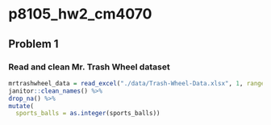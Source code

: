 p8105\_hw2\_cm4070
================

## Problem 1

### Read and clean Mr. Trash Wheel dataset

``` r
mrtrashwheel_data = read_excel("./data/Trash-Wheel-Data.xlsx", 1, range = "A2:N535") %>%
janitor::clean_names() %>%
drop_na() %>%
mutate(
  sports_balls = as.integer(sports_balls)) 
```
